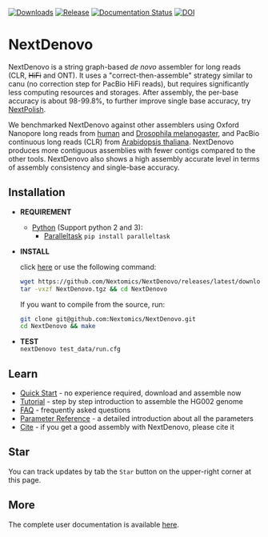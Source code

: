 [![Downloads](https://img.shields.io/github/downloads/Nextomics/NextDenovo/total?logo=github)](https://github.com/Nextomics/NextDenovo/releases/latest/download/NextDenovo.tgz)
[![Release](https://img.shields.io/github/release/Nextomics/NextDenovo.svg)](https://github.com/Nextomics/NextDenovo/releases)
[![Documentation Status](https://readthedocs.org/projects/nextdenovo/badge/?version=latest)](https://nextdenovo.readthedocs.io/en/latest/?badge=latest)
[![DOI](https://img.shields.io/badge/DOI-10.1101%2F2023.03.09.531669-blue)](https://www.biorxiv.org/content/10.1101/2023.03.09.531669v1)

# NextDenovo
NextDenovo is a string graph-based *de novo* assembler for long reads (CLR, ~~HiFi~~ and ONT). It uses a "correct-then-assemble" strategy similar to canu (no correction step for PacBio HiFi reads), but requires significantly less computing resources and storages. After assembly, the per-base accuracy is about 98-99.8%, to further improve single base accuracy, try [NextPolish](https://github.com/Nextomics/NextPolish).

We benchmarked NextDenovo against other assemblers using Oxford Nanopore long reads from [human](https://nextdenovo.readthedocs.io/en/latest/TEST2.html) and [Drosophila melanogaster](https://nextdenovo.readthedocs.io/en/latest/TEST4.html), and PacBio continuous long reads (CLR) from [Arabidopsis thaliana](https://nextdenovo.readthedocs.io/en/latest/TEST3.html). NextDenovo produces more contiguous assemblies with fewer contigs compared to the other tools. NextDenovo also shows a high assembly accurate level in terms of assembly consistency and single-base accuracy.

## Installation

* **REQUIREMENT**
	* [Python](https://www.python.org/download/releases/) (Support python 2 and 3):
		* [Paralleltask](https://github.com/moold/ParallelTask) `pip install paralleltask`

* **INSTALL**  

	click [here](https://github.com/Nextomics/NextDenovo/releases/latest/download/NextDenovo.tgz) or use the following command:   
	```sh
	wget https://github.com/Nextomics/NextDenovo/releases/latest/download/NextDenovo.tgz
	tar -vxzf NextDenovo.tgz && cd NextDenovo
	```   

	If you want to compile from the source, run:

	```sh
	git clone git@github.com:Nextomics/NextDenovo.git
	cd NextDenovo && make
	```

* **TEST**  
`nextDenovo test_data/run.cfg`

## Learn

* [Quick Start](https://nextdenovo.readthedocs.io/en/latest/QSTART.html#quick-start) - no experience required, download and assemble now
* [Tutorial](https://nextdenovo.readthedocs.io/en/latest/TEST1.html) - step by step introduction to assemble the HG002 genome
* [FAQ](https://nextdenovo.readthedocs.io/en/latest/FAQ.html) - frequently asked questions
* [Parameter Reference](https://nextdenovo.readthedocs.io/en/latest/OPTION.html) - a detailed introduction about all the parameters
* [Cite](https://nextdenovo.readthedocs.io/en/latest/QSTART.html#cite) - if you get a good assembly with NextDenovo, please cite it

## Star

You can track updates by tab the `Star` button on the upper-right corner at this page.

## More

The complete user documentation is available [here](https://nextdenovo.readthedocs.io/en/latest/).
